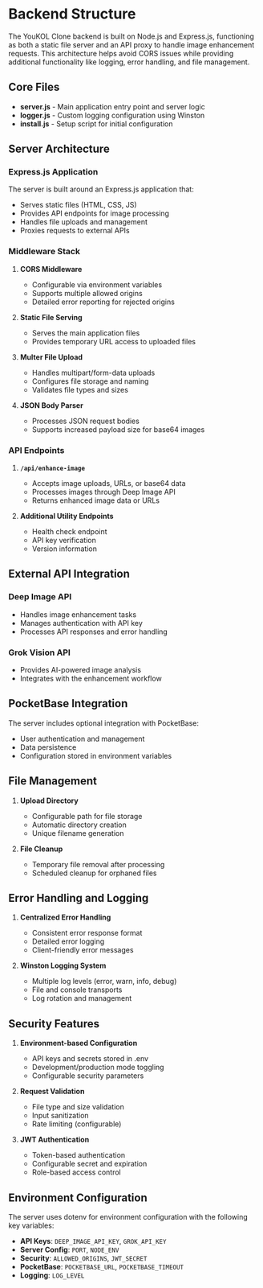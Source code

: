 # Backend Structure

The YouKOL Clone backend is built on Node.js and Express.js, functioning as both a static file server and an API proxy to handle image enhancement requests. This architecture helps avoid CORS issues while providing additional functionality like logging, error handling, and file management.

## Core Files

- **server.js** - Main application entry point and server logic
- **logger.js** - Custom logging configuration using Winston
- **install.js** - Setup script for initial configuration

## Server Architecture

### Express.js Application

The server is built around an Express.js application that:
- Serves static files (HTML, CSS, JS)
- Provides API endpoints for image processing
- Handles file uploads and management
- Proxies requests to external APIs

### Middleware Stack

1. **CORS Middleware**
   - Configurable via environment variables
   - Supports multiple allowed origins
   - Detailed error reporting for rejected origins

2. **Static File Serving**
   - Serves the main application files
   - Provides temporary URL access to uploaded files

3. **Multer File Upload**
   - Handles multipart/form-data uploads
   - Configures file storage and naming
   - Validates file types and sizes

4. **JSON Body Parser**
   - Processes JSON request bodies
   - Supports increased payload size for base64 images

### API Endpoints

1. **`/api/enhance-image`**
   - Accepts image uploads, URLs, or base64 data
   - Processes images through Deep Image API
   - Returns enhanced image data or URLs

2. **Additional Utility Endpoints**
   - Health check endpoint
   - API key verification
   - Version information

## External API Integration

### Deep Image API
- Handles image enhancement tasks
- Manages authentication with API key
- Processes API responses and error handling

### Grok Vision API
- Provides AI-powered image analysis
- Integrates with the enhancement workflow

## PocketBase Integration

The server includes optional integration with PocketBase:
- User authentication and management
- Data persistence
- Configuration stored in environment variables

## File Management

1. **Upload Directory**
   - Configurable path for file storage
   - Automatic directory creation
   - Unique filename generation

2. **File Cleanup**
   - Temporary file removal after processing
   - Scheduled cleanup for orphaned files

## Error Handling and Logging

1. **Centralized Error Handling**
   - Consistent error response format
   - Detailed error logging
   - Client-friendly error messages

2. **Winston Logging System**
   - Multiple log levels (error, warn, info, debug)
   - File and console transports
   - Log rotation and management

## Security Features

1. **Environment-based Configuration**
   - API keys and secrets stored in .env
   - Development/production mode toggling
   - Configurable security parameters

2. **Request Validation**
   - File type and size validation
   - Input sanitization
   - Rate limiting (configurable)

3. **JWT Authentication**
   - Token-based authentication
   - Configurable secret and expiration
   - Role-based access control

## Environment Configuration

The server uses dotenv for environment configuration with the following key variables:
- **API Keys**: `DEEP_IMAGE_API_KEY`, `GROK_API_KEY`
- **Server Config**: `PORT`, `NODE_ENV`
- **Security**: `ALLOWED_ORIGINS`, `JWT_SECRET`
- **PocketBase**: `POCKETBASE_URL`, `POCKETBASE_TIMEOUT`
- **Logging**: `LOG_LEVEL`
